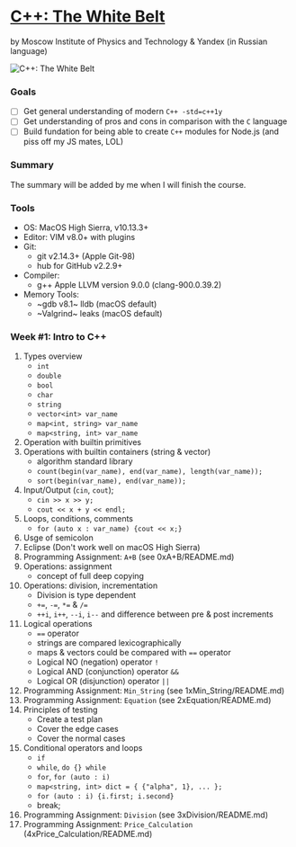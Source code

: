 # [C++: The White Belt](https://www.coursera.org/learn/c-plus-plus-white/)
by Moscow Institute of Physics and Technology & Yandex (in Russian language)

![C++: The White Belt](https://raw.githubusercontent.com/Cu7ious/Cpp_White_Belt/master/assets/CPP-White-Belt.jpg)

### Goals
- [ ] Get general understanding of modern `C++ -std=c++1y`
- [ ] Get understanding of pros and cons in comparison with the `C` language
- [ ] Build fundation for being able to create `C++` modules for Node.js (and piss off my JS mates, LOL)

### Summary
The summary will be added by me when I will finish the course.

### Tools
* OS: MacOS High Sierra, v10.13.3+
* Editor: VIM v8.0+ with plugins
* Git:
	* git v2.14.3+ (Apple Git-98)
	* hub for GitHub v2.2.9+
* Compiler:
	* g++ Apple LLVM version 9.0.0 (clang-900.0.39.2)
* Memory Tools:
	* ~gdb v8.1~ lldb (macOS default)
	* ~Valgrind~ leaks (macOS default)

### Week #1: Intro to C++
1. Types overview
	* `int`
	* `double`
	* `bool`
	* `char`
	* `string`
	* `vector<int> var_name`
	* `map<int, string> var_name`
	* `map<string, int> var_name`
2. Operation with builtin primitives
3. Operations with builtin containers (string & vector)
	* algorithm standard library
	* `count(begin(var_name), end(var_name), length(var_name));`
	* `sort(begin(var_name), end(var_name));`
4. Input/Output (`cin`, `cout`);
	* `cin >> x >> y;`
	* `cout << x + y << endl;`
5. Loops, conditions, comments
	* `for (auto x : var_name) {cout << x;}`
6. Usge of semicolon
7. Eclipse (Don't work well on macOS High Sierra)
8. Programming Assignment: `A+B` (see 0xA+B/README.md)
9. Operations: assignment
	* concept of full deep copying
10. Operations: division, incrementation
	* Division is type dependent
	* `+=`, `-=`, `*=` & `/=`
	* `++i`, `i++`, `--i`, `i--` and difference between pre & post increments
11. Logical operations
	* `==` operator
	* strings are compared lexicographically
	* maps & vectors could be compared with `==` operator
	* Logical NO (negation)	operator `!`
	* Logical AND (conjunction) operator `&&`
	* Logical OR (disjunction) operator `||`
12. Programming Assignment: `Min_String` (see 1xMin_String/README.md)
13. Programming Assignment: `Equation` (see 2xEquation/README.md)
14. Principles of testing
	* Create a test plan
	* Cover the edge cases
	* Cover the normal cases
15. Conditional operators and loops
	* `if`
	* `while`, `do {} while`
	* `for`, `for (auto : i)`
	* `map<string, int> dict = { {"alpha", 1}, ... };`
	* `for (auto : i) {i.first; i.second}`
	* break;
16. Programming Assignment: `Division` (see 3xDivision/README.md)
17. Programming Assignment: `Price_Calculation` (4xPrice_Calculation/README.md)
